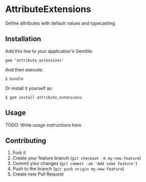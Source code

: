 # AttributeExtensions

Define attributes with default values and typecasting

## Installation

Add this line to your application's Gemfile:

    gem 'attribute_extensions'

And then execute:

    $ bundle

Or install it yourself as:

    $ gem install attribute_extensions

## Usage

TODO: Write usage instructions here

## Contributing

1. Fork it
2. Create your feature branch (`git checkout -b my-new-feature`)
3. Commit your changes (`git commit -am 'Add some feature'`)
4. Push to the branch (`git push origin my-new-feature`)
5. Create new Pull Request

